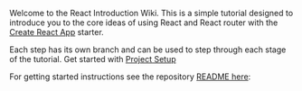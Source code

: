 Welcome to the React Introduction Wiki. This is a simple tutorial designed to introduce you to the core ideas
of using React and React router with the [Create React App](https://facebook.github.io/react/blog/2016/07/22/create-apps-with-no-configuration.html) starter.

Each step has its own branch and can be used to step through each stage of the tutorial. Get started with 
[Project Setup](https://github.com/justsayno/react-introduction/wiki/0---Project-Setup)

For getting started instructions see the repository [README here](https://github.com/justsayno/react-introduction):